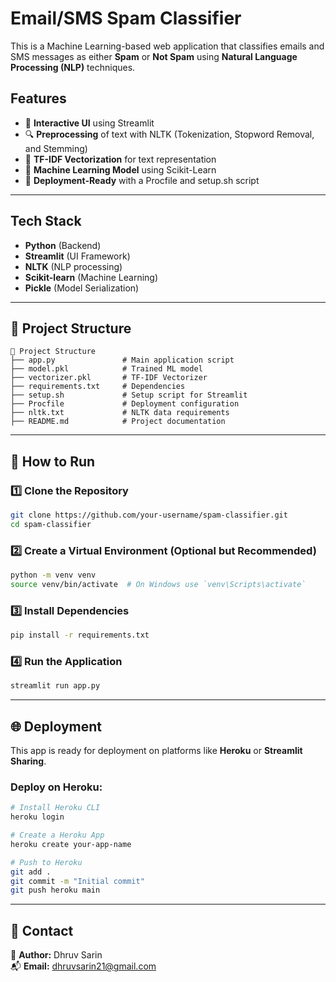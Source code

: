 # Email/SMS Spam Classifier

This is a Machine Learning-based web application that classifies emails and SMS messages as either **Spam** or **Not Spam** using **Natural Language Processing (NLP)** techniques.

## Features
- 📌 **Interactive UI** using Streamlit
- 🔍 **Preprocessing** of text with NLTK (Tokenization, Stopword Removal, and Stemming)
- 📝 **TF-IDF Vectorization** for text representation
- 🤖 **Machine Learning Model** using Scikit-Learn
- 🚀 **Deployment-Ready** with a Procfile and setup.sh script

---

## Tech Stack
- **Python** (Backend)
- **Streamlit** (UI Framework)
- **NLTK** (NLP processing)
- **Scikit-learn** (Machine Learning)
- **Pickle** (Model Serialization)

---

## 📂 Project Structure
```
📂 Project Structure
├── app.py               # Main application script
├── model.pkl            # Trained ML model
├── vectorizer.pkl       # TF-IDF Vectorizer
├── requirements.txt     # Dependencies
├── setup.sh             # Setup script for Streamlit
├── Procfile             # Deployment configuration
├── nltk.txt             # NLTK data requirements
├── README.md            # Project documentation
```

---

## 🚀 How to Run
### 1️⃣ Clone the Repository
```bash
git clone https://github.com/your-username/spam-classifier.git
cd spam-classifier
```
### 2️⃣ Create a Virtual Environment (Optional but Recommended)
```bash
python -m venv venv
source venv/bin/activate  # On Windows use `venv\Scripts\activate`
```
### 3️⃣ Install Dependencies
```bash
pip install -r requirements.txt
```
### 4️⃣ Run the Application
```bash
streamlit run app.py
```

---

## 🌐 Deployment
This app is ready for deployment on platforms like **Heroku** or **Streamlit Sharing**.
### Deploy on Heroku:
```bash
# Install Heroku CLI
heroku login

# Create a Heroku App
heroku create your-app-name

# Push to Heroku
git add .
git commit -m "Initial commit"
git push heroku main
```

---

## 📩 Contact
📧 **Author:** Dhruv Sarin  
📬 **Email:** dhruvsarin21@gmail.com


